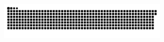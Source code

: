 <picture>
  <source media="(prefers-color-scheme: dark)" srcset="https://raw.githubusercontent.com/MarineHakobyan/MarineHakobyan/d12c4e286774553ecb3772c9244b2b5e058f976e/github-contribution-grid-snake-dark.svg" />
  <source media="(prefers-color-scheme: light)" srcset="https://raw.githubusercontent.com/MarineHakobyan/MarineHakobyan/d12c4e286774553ecb3772c9244b2b5e058f976e/github-contribution-grid-snake.svg" />
  <img alt="github-snake" src="https://raw.githubusercontent.com/MarineHakobyan/MarineHakobyan/d12c4e286774553ecb3772c9244b2b5e058f976e/github-contribution-grid-snake-dark.svg" />
</picture>
